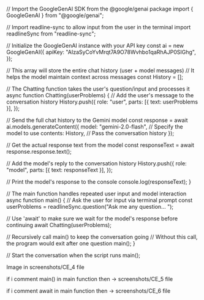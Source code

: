 // Import the GoogleGenAI SDK from the @google/genai package
import { GoogleGenAI } from "@google/genai";

// Import readline-sync to allow input from the user in the terminal
import readlineSync from "readline-sync";

// Initialize the GoogleGenAI instance with your API key
const ai = new GoogleGenAI({
  apiKey: "AIzaSyCoYvMrqt7A9O78Wvhbo1qaRhAJP0SIGhg",
});

// This array will store the entire chat history (user + model messages)
// It helps the model maintain context across messages
const History = [];

// The Chatting function takes the user's question/input and processes it
async function Chatting(userProblems) {
  // Add the user's message to the conversation history
  History.push({
    role: "user",
    parts: [{ text: userProblems }],
  });

  // Send the full chat history to the Gemini model
  const response = await ai.models.generateContent({
    model: "gemini-2.0-flash", // Specify the model to use
    contents: History,         // Pass the conversation history
  });

  // Get the actual response text from the model
  const responseText = await response.response.text();

  // Add the model's reply to the conversation history
  History.push({
    role: "model",
    parts: [{ text: responseText }],
  });

  // Print the model's response to the console
  console.log(responseText);
}

// The main function handles repeated user input and model interaction
async function main() {
  // Ask the user for input via terminal prompt
  const userProblems = readlineSync.question("Ask me any question... ");

  // Use 'await' to make sure we wait for the model's response before continuing
  await Chatting(userProblems);

  // Recursively call main() to keep the conversation going
  // Without this call, the program would exit after one question
  main();
}

// Start the conversation when the script runs
main();

Image in 
 screenshots/CE_4 file

 if i comment main() in main function then -> screenshots/CE_5 file

 if i comment await in main function then -> screenshots/CE_6 file
